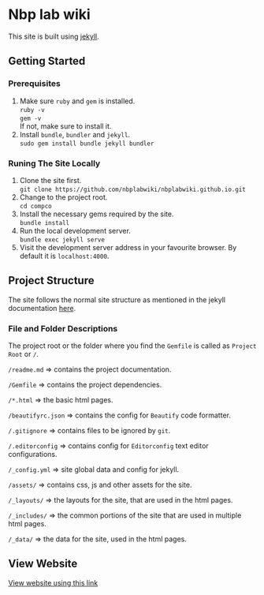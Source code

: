 # Nbp lab wiki

This site is built using [jekyll](https://jekyllrb.com).

## Getting Started

### Prerequisites

1. Make sure `ruby` and `gem` is installed. \
   `ruby -v` \
   `gem -v` \
   If not, make sure to install it.
2. Install `bundle`, `bundler` and `jekyll`. \
   `sudo gem install bundle jekyll bundler`

### Runing The Site Locally

1. Clone the site first. \
   `git clone https://github.com/nbplabwiki/nbplabwiki.github.io.git`
2. Change to the project root. \
   `cd compco`
3. Install the necessary gems required by the site. \
   `bundle install`
4. Run the local development server. \
   `bundle exec jekyll serve`
5. Visit the development server address in your favourite browser. By default it is `localhost:4000`.


## Project Structure

The site follows the normal site structure as mentioned in the jekyll documentation [here](https://jekyllrb.com/docs/structure/).

### File and Folder Descriptions

The project root or the folder where you find the `Gemfile` is called as `Project Root` or `/`.

`/readme.md` => contains the project documentation.

`/Gemfile` => contains the project dependencies.

`/*.html` => the basic html pages.

`/beautifyrc.json` => contains the config for `Beautify` code formatter.

`/.gitignore` => contains files to be ignored by `git`.

`/.editorconfig` => contains config for `Editorconfig` text editor configurations.

`/_config.yml` => site global data and config for jekyll.

`/assets/` => contains css, js and other assets for the site.

`/_layouts/` => the layouts for the site, that are used in the html pages.

`/_includes/` => the common portions of the site that are used in multiple html pages.

`/_data/` => the data for the site, used in the html pages.

## View Website

<a href = "https://nbplabwiki.github.io/" > View website using this link </a>